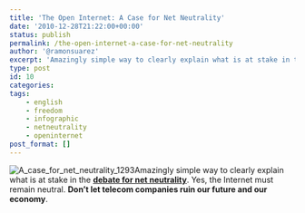 ```yaml
---
title: 'The Open Internet: A Case for Net Neutrality'
date: '2010-12-28T21:22:00+00:00'
status: publish
permalink: /the-open-internet-a-case-for-net-neutrality
author: '@ramonsuarez'
excerpt: 'Amazingly simple way to clearly explain what is at stake in the debate for net neutrality. Yes, the Internet must remain neutral. Don''t let telecom companies ruin our future and our economy.'
type: post
id: 10
categories:
tags:
    - english
    - freedom
    - infographic
    - netneutrality
    - openinternet
post_format: []
---
```

[](http://theopeninter.net/ "Open Internet infographic")

![A_case_for_net_neutrality_1293](http://getfile1.posterous.com/getfile/files.posterous.com/ramonsuarez/wef1BNApRSo4wlabDpufbxYic7K8WE6UKzniiCANlKVmDNeHC8oR9RtqeFkC/A_Case_for_Net_Neutrality_1293.png.scaled.500.jpg)Amazingly simple way to clearly explain what is at stake in the **[debate for net neutrality](http://theopeninter.net/)**. Yes, the Internet must remain neutral. **Don’t let telecom companies ruin our future and our economy**.